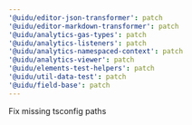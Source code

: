 ```yaml
---
'@uidu/editor-json-transformer': patch
'@uidu/editor-markdown-transformer': patch
'@uidu/analytics-gas-types': patch
'@uidu/analytics-listeners': patch
'@uidu/analytics-namespaced-context': patch
'@uidu/analytics-viewer': patch
'@uidu/elements-test-helpers': patch
'@uidu/util-data-test': patch
'@uidu/field-base': patch
---
```


Fix missing tsconfig paths
